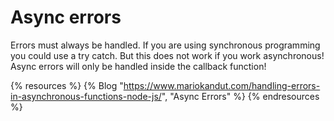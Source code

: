 # Async errors

Errors must always be handled. If you are using synchronous programming you could use a try catch. But this does not work if you work asynchronous! Async errors will only be handled inside the callback function!

{% resources %}
  {% Blog "https://www.mariokandut.com/handling-errors-in-asynchronous-functions-node-js/", "Async Errors" %}
{% endresources %}
